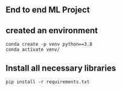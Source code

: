 ## End to end ML Project

## created an environment
```
conda create -p venv python==3.8
conda activate venv/
```
## Install all necessary libraries
```
pip install -r requirements.txt
```